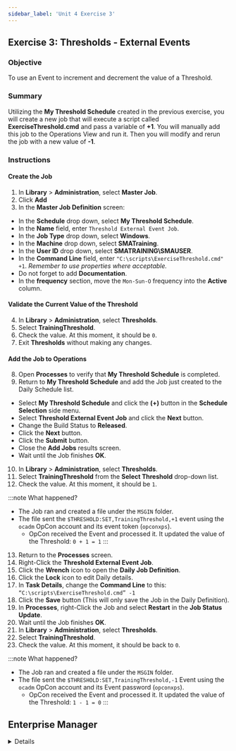 ```yaml
---
sidebar_label: 'Unit 4 Exercise 3'
---
```


## Exercise 3: Thresholds - External Events

### Objective 

To use an Event to increment and decrement the value of a Threshold.

### Summary

Utilizing the **My Threshold Schedule** created in the previous exercise, you will create a new job that will execute a script called **ExerciseThreshold.cmd** and pass a variable of **+1**. You will manually add this job to the Operations View and run it. Then you will modify and rerun the job with a new value of **-1**.

### Instructions

#### Create the Job

1.	In **Library** > **Administration**, select **Master Job**.
2.  Click **Add**
3.	In the **Master Job Definition** screen:
* In the **Schedule** drop down, select **My Threshold Schedule**.
* In the **Name** field, enter ```Threshold External Event Job```.
* In the **Job Type** drop down, select **Windows**.
* In the **Machine** drop down, select **SMATraining**.
* In the **User ID** drop down, select **SMATRAINING\SMAUSER**.
* In the **Command Line** field, enter ```"C:\scripts\ExerciseThreshold.cmd" +1```. _Remember to use properties where acceptable._
* Do not forget to add **Documentation**.
* In the **frequency** section, move the ```Mon-Sun-O``` frequency into the **Active** column.
  
#### Validate the Current Value of the Threshold

4.	In **Library** > **Administration**, select **Thresholds**.
5.	Select **TrainingThreshold**.
6.	Check the value. At this moment, it should be ```0```.
7.  Exit **Thresholds** without making any changes.

#### Add the Job to Operations

8.	Open **Processes** to verify that **My Threshold Schedule** is completed.
9. Return to **My Threshold Schedule** and add the Job just created to the Daily Schedule list.
* Select **My Threshold Schedule** and click the **(+)** button in the **Schedule Selection** side menu.
* Select **Threshold External Event Job** and click the **Next** button.
* Change the Build Status to **Released**.
* Click the **Next** button.
* Click the **Submit** button.
* Close the **Add Jobs** results screen.
* Wait until the Job finishes **OK**.
10.	In **Library** > **Administration**, select **Thresholds**.
11.	Select **TrainingThreshold** from the **Select Threshold** drop-down list.
12.	Check the value. At this moment, it should be ```1```. 

:::note
What happened?
* The Job ran and created a file under the ```MSGIN``` folder. 
* The file sent the ```$THRESHOLD:SET,TrainingThreshold,+1``` event using the ```ocadm``` OpCon account and its event token (```opconxps```).
  * OpCon received the Event and processed it. It updated the value of the Threshold: ```0 + 1 = 1```
:::

13.	Return to the **Processes** screen.
14.	Right-Click the **Threshold External Event Job**.
15. Click the **Wrench** icon to open the **Daily Job Definition**.
16. Click the **Lock** icon to edit Daily details.
17.	In **Task Details**, change the **Command Line** to this: ```“C:\scripts\ExerciseThreshold.cmd” -1```
18.	Click the **Save** button (This will only save the Job in the Daily Definition).
19.	In **Processes**, right-Click the Job and select **Restart** in the **Job Status Update**.
20.	Wait until the Job finishes **OK**.
21.	In **Library** > **Administration**, select **Thresholds**.
22.	Select **TrainingThreshold**.
23.	Check the value. At this moment, it should be back to ```0```. 

:::note
What happened?
* The Job ran and created a file under the ```MSGIN``` folder. 
* The file sent the ```$THRESHOLD:SET,TrainingThreshold,-1``` Event using the ```ocadm``` OpCon account and its Event password (```opconxps```).
  * OpCon received the Event and processed it. It updated the value of the Threshold: ```1 - 1 = 0```
:::



## Enterprise Manager

<details>


:::tip [Walkthrough Video - Unit 4 Exercise 3](../static/videobasic/U4E3.mp4)

:::


1.	Open **Enterprise Manager**.
2.	Under the **Administration** topic, Double-Click **Job Master**.
3.	Select **My Threshold Schedule** from the Schedule drop-down list.
4.	Click the **Add** button on the **Job Master** toolbar.
5.	Add a new Job named **Threshold External Event Job**.
6.	Setup this Job to run the **script** named ```ExerciseThreshold.cmd```, passing ```+1``` as a parameter:
	* The command line must be: 
	```
	“C:\scripts\ExerciseThreshold.cmd” +1
	```
	* The Job will run on the ```SMATraining``` machine
	* Use the ```SMATRAINING\SMAUSER``` User ID 
	* Add the ```Example-Mon-Sun-O``` Frequency to the Job (refer to Job definition in Unit 1 for help).
	* Do not forget to add **Documentation**.
7.	Under **Administration**, Double-Click **Thresholds**.
8.	Select **TrainingThreshold** from the **Select Threshold** drop-down list.
9.	Check the value. At this moment, it should be ```0```.
10.	Close the **Thresholds** tab.
11.	Open one of the Operations view (**Matrix** or **List**).
12.	Check if the **My Threshold Schedule** is Completed.
	* If it is not Completed, Cancel all the Jobs.
	* Wait until the Schedule is **Completed**.
13.	Right-Click the **My Threshold Schedule> Maintenance> Add Jobs**.
14.	Check the checkbox for the **Threshold External Event Job** and then click **Add Job**.
15.	Select the **Released** radio button and click **Yes**.
16.	Click **Close**.
17.	Wait until the Job finishes **OK**.
18.	Under **Administration**, Double-Click **Thresholds**.
19.	Select **TrainingThreshold** from the **Select Threshold** drop-down list.
20.	Check the value. At this moment, it should be ```1```. What happened?
	* The Job ran and created a file under the ```MSGIN``` folder. The file sent the ```$THRESHOLD:SET,TrainingThreshold,+1``` Event using the ```ocadm``` OpCon account and its Event password (```opconxps```).
	* OpCon received the Event and processed it. It updated the value of the Threshold: ```0 + 1 = 1```
21.	Close the Thresholds tab.
22.	Go back to one of your **Operations Views**.
23.	Right-Click the **Threshold External Event Job> Maintenance> Edit Daily Job**.
24.	Change the **Command Line** to this: ```“C:\scripts\ExerciseThreshold.cmd” -1```
25.	Click the **Save** button in the **Daily Job** toolbar (_Do not save the Job to the Master_).
26.	Close the Job Daily (**Threshold External Event Job**) tab.
27.	Right-Click the Job and select **Restart**.
28.	Wait until the Job finishes **OK**.
29.	Under **Administration**, Double-Click **Thresholds**.
30.	Select **TrainingThreshold** from the **Select Threshold** drop-down list.
31.	Check the value. At this moment, it should be back to ```0```. What happened?
	* The Job ran and created a file under the ```MSGIN``` folder. The file sent the ```$THRESHOLD:SET,TrainingThreshold,-1``` Event using the ```ocadm``` OpCon account and its Event password (```opconxps```).
	* OpCon received the Event and processed it. It updated the value of the Threshold: ```1 - 1 = 0```
32.	Close the **Thresholds** tab.

</details>